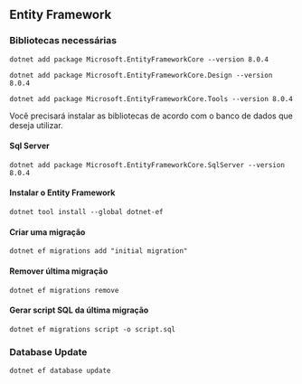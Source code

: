 ## Entity Framework

### Bibliotecas necessárias


`dotnet add package Microsoft.EntityFrameworkCore --version 8.0.4`

`dotnet add package Microsoft.EntityFrameworkCore.Design --version 8.0.4`

`dotnet add package Microsoft.EntityFrameworkCore.Tools --version 8.0.4`

Você precisará instalar as bibliotecas de acordo
com o banco de dados que deseja utilizar.

#### Sql Server

`dotnet add package Microsoft.EntityFrameworkCore.SqlServer --version 8.0.4`

#### Instalar o Entity Framework
`dotnet tool install --global dotnet-ef`

#### Criar uma migração
`dotnet ef migrations add "initial migration"`

#### Remover última migração
`dotnet ef migrations remove`

#### Gerar script SQL da última migração
`dotnet ef migrations script -o script.sql`

### Database Update
`dotnet ef database update`

